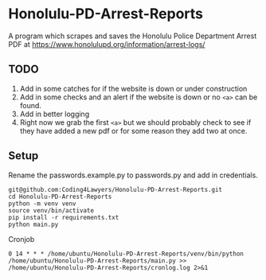 # Honolulu-PD-Arrest-Reports
A program which scrapes and saves the Honolulu Police Department Arrest PDF at https://www.honolulupd.org/information/arrest-logs/
 
## TODO
1) Add in some catches for if the website is down or under construction
2) Add in some checks and an alert if the website is down or no ```<a>``` can be found.
3) Add in better logging
4) Right now we grab the first ```<a>``` but we should probably check to see if they have added a new pdf or for some reason they add two at once.

## Setup
Rename the passwords.example.py to passwords.py and add in credentials.
 ```
 git@github.com:Coding4Lawyers/Honolulu-PD-Arrest-Reports.git
 cd Honolulu-PD-Arrest-Reports
 python -m venv venv
 source venv/bin/activate
 pip install -r requirements.txt
 python main.py
 ```
Cronjob
 ```
 0 14 * * * /home/ubuntu/Honolulu-PD-Arrest-Reports/venv/bin/python /home/ubuntu/Honolulu-PD-Arrest-Reports/main.py >> /home/ubuntu/Honolulu-PD-Arrest-Reports/cronlog.log 2>&1

 ```